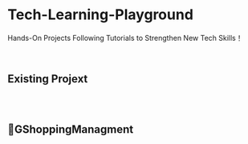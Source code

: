 # Tech-Learning-Playground

Hands-On Projects Following Tutorials to Strengthen New Tech Skills！

<br/>
<h2>Existing Projext<h2/><br/>
  
🛒GShoppingManagment

